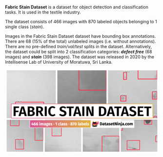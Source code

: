 **Fabric Stain Dataset** is a dataset for object detection and classification tasks. It is used in the textile industry. 

The dataset consists of 466 images with 870 labeled objects belonging to 1 single class (*stain*).

Images in the Fabric Stain Dataset dataset have bounding box annotations. There are 68 (15% of the total) unlabeled images (i.e. without annotations). There are no pre-defined <i>train/val/test</i> splits in the dataset. Alternatively, the dataset could be split into 2 classification categories: ***defect free*** (68 images) and ***stain*** (398 images). The dataset was released in 2020 by the Intellisense Lab of University of Moratuwa, Sri Lanka.

<img src="https://github.com/dataset-ninja/fabric-stain-dataset/raw/main/visualizations/poster.png">
